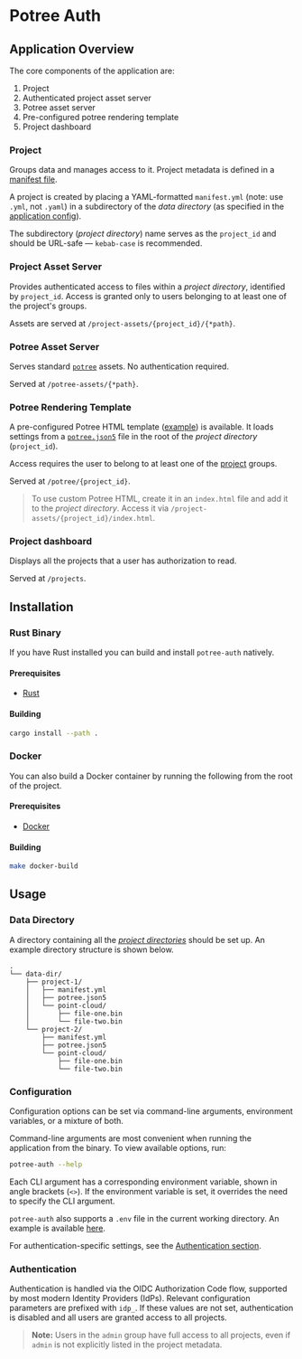 # Potree Auth

## Application Overview

The core components of the application are:

1. Project
2. Authenticated project asset server
3. Potree asset server
4. Pre-configured potree rendering template
5. Project dashboard

### Project

Groups data and manages access to it. Project metadata is defined in a [manifest file](./docs/resources/manifest.yml).

A project is created by placing a YAML-formatted `manifest.yml` (note: use `.yml`, not `.yaml`) in a subdirectory of the _data directory_ (as specified in the [application config](#configuration)).

The subdirectory (_project directory_) name serves as the `project_id` and should be URL-safe — `kebab-case` is recommended.


### Project Asset Server

Provides authenticated access to files within a _project directory_, identified by `project_id`. Access is granted only to users belonging to at least one of the project's groups.

Assets are served at `/project-assets/{project_id}/{*path}`.


### Potree Asset Server

Serves standard [`potree`](https://github.com/potree/potree) assets. No authentication required.

Served at `/potree-assets/{*path}`.


### Potree Rendering Template

A pre-configured Potree HTML template ([example](./templates/potree_render.html)) is available. It loads settings from a [`potree.json5`](./docs/resources/potree.json5) file in the root of the _project directory_ (`project_id`).

Access requires the user to belong to at least one of the [project](#project) groups.

Served at `/potree/{project_id}`.

> To use custom Potree HTML, create it in an `index.html` file and add it to the _project directory_. Access it via `/project-assets/{project_id}/index.html`.

### Project dashboard

Displays all the projects that a user has authorization to read.

Served at `/projects`.

## Installation

### Rust Binary

If you have Rust installed you can build and install `potree-auth` natively.

#### Prerequisites

- [Rust](https://www.rust-lang.org/tools/install)

#### Building

```bash
cargo install --path .
```

### Docker

You can also build a Docker container by running the following from the root of the project.

#### Prerequisites

- [Docker](https://www.docker.com/)

#### Building

```bash
make docker-build
```

## Usage

### Data Directory

A directory containing all the [_project directories_](#project) should be set up. An example directory structure is shown below.

```
.
└── data-dir/
    ├── project-1/
    │   ├── manifest.yml
    │   ├── potree.json5
    │   └── point-cloud/
    │       ├── file-one.bin
    │       └── file-two.bin
    └── project-2/
        ├── manifest.yml
        ├── potree.json5
        └── point-cloud/
            ├── file-one.bin
            └── file-two.bin
```

### Configuration

Configuration options can be set via command-line arguments, environment variables, or a mixture of both.

Command-line arguments are most convenient when running the application from the binary. To view available options, run:

```bash
potree-auth --help
```
Each CLI argument has a corresponding environment variable, shown in angle brackets (`<>`). If the environment variable is set, it overrides the need to specify the CLI argument.

`potree-auth` also supports a `.env` file in the current working directory. An example is available [here](example.env).

For authentication-specific settings, see the [Authentication section](#authentication).

### Authentication

Authentication is handled via the OIDC Authorization Code flow, supported by most modern Identity Providers (IdPs). Relevant configuration parameters are prefixed with `idp_`. If these values are not set, authentication is disabled and all users are granted access to all projects.

> **Note:** Users in the `admin` group have full access to all projects, even if `admin` is not explicitly listed in the project metadata.
